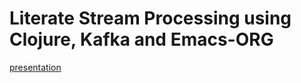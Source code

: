 # Literate Stream Processing using Clojure, Kafka and Emacs-ORG
[presentation](https://www.youtube.com/watch?v=YFipjJMwVZ0)

